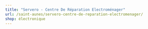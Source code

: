 ```yaml
---
title: "Servero - Centre De Réparation Electroménager"
url: /saint-aunes/servero-centre-de-reparation-electromenager/
shop: électronique
---
```

